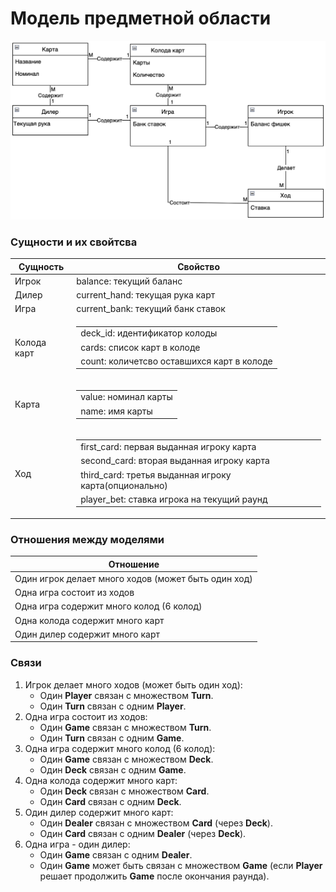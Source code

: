 # Модель предметной области

![Модель предметной области](lab2.png)

### Сущности и их свойтсва

| Сущность | Свойство |
|----------|----------|
|    Игрок    | balance: текущий баланс           |
|    Дилер    | current_hand: текущая рука карт   |
|    Игра     | current_bank: текущий банк ставок |
| Колода карт | <table><tr><td>deck_id: идентификатор колоды</td></tr><tr><td>cards: список карт в колоде</td></tr><tr><td>count: количетсво оставшихся карт в колоде</td></tr></table>        |
|    Карта    | <table><tr><td>value: номинал карты</td></tr><tr><td>name: имя карты</td></tr></table>      | 
|     Ход     |   <table><tr><td>first_card: первая выданная игроку карта</td></tr><tr><td>second_card: вторая выданная игроку карта</td></tr><tr><td>third_card: третья выданная игроку карта(опционально)</td></tr><tr><td>player_bet: ставка игрока на текущий раунд</td></tr></table>|

### Отношения между моделями

|                       Отношение                         |
|---------------------------------------------------------|
| Один игрок делает много ходов (может быть один ход)     |
| Одна игра состоит из ходов                              |
| Одна игра содержит много колод (6 колод)                |
| Одна колода содержит много карт                         |
| Один дилер содержит много карт                          |

### Связи
1. Игрок делает много ходов (может быть один ход):
    - Один **Player** связан с множеством **Turn**.
    - Один **Turn** связан с одним **Player**.
2. Одна игра состоит из ходов:
    - Один **Game** связан с множеством **Turn**.
    - Один **Turn** связан с одним **Game**.
3. Одна игра содержит много колод (6 колод):
    - Один **Game** связан с множеством **Deck**.
    - Один **Deck** связан с одним **Game**.
4. Одна колода содержит много карт:
    - Один **Deck** связан с множеством **Card**.
    - Один **Card** связан с одним **Deck**.
5. Один дилер содержит много карт:
    - Один **Dealer** связан с множеством **Card** (через **Deck**).
    - Один **Card** связан с одним **Dealer** (через **Deck**).
6. Одна игра - один дилер:
    - Один **Game** связан с одним **Dealer**.
    - Один **Game** может быть связан с множеством **Game** (если **Player** решает продолжить **Game** после окончания раунда).
